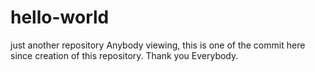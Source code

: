 # hello-world
just another repository
Anybody viewing, this is one of the commit here since creation of this repository.
Thank you
Everybody.
